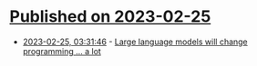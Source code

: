 # [Published on 2023-02-25](index.md)

* [2023-02-25, 03:31:46](https://lobste.rs/s/c5bltn/large_language_models_will_change) - [Large language models will change programming … a lot](https://medium.com/bits-and-behavior/large-language-models-will-change-programming-a-lot-5cfe13afa46c)
